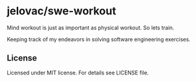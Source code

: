 # jelovac/swe-workout

Mind workout is just as important as physical workout. So lets train.

Keeping track of my endeavors in solving software engineering exercises.

## License

Licensed under MIT license. For details see LICENSE file.

